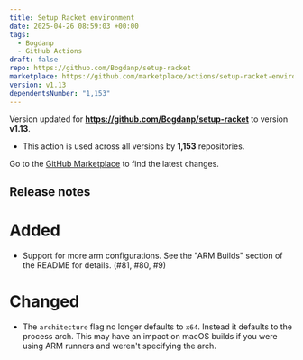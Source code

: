 ```yaml
---
title: Setup Racket environment
date: 2025-04-26 08:59:03 +00:00
tags:
  - Bogdanp
  - GitHub Actions
draft: false
repo: https://github.com/Bogdanp/setup-racket
marketplace: https://github.com/marketplace/actions/setup-racket-environment
version: v1.13
dependentsNumber: "1,153"
---
```



Version updated for **https://github.com/Bogdanp/setup-racket** to version **v1.13**.
- This action is used across all versions by **1,153** repositories.

Go to the [GitHub Marketplace](https://github.com/marketplace/actions/setup-racket-environment) to find the latest changes.

## Release notes

# Added

* Support for more arm configurations. See the "ARM Builds" section of the README for details. (#81, #80, #9)

# Changed

* The `architecture` flag no longer defaults to `x64`. Instead it defaults to the process arch. This may have an impact on macOS builds if you were using ARM runners and weren't specifying the arch.
